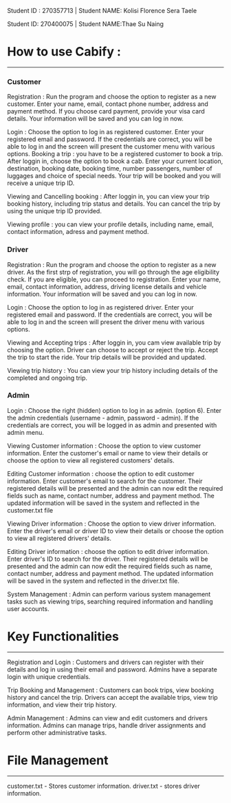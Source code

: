 Student ID : 270357713 | Student NAME: Kolisi Florence Sera Taele

Student ID: 270400075 | Student NAME:Thae Su Naing

# How to use Cabify :
-------------------
### Customer 

Registration : Run the program and choose the option to register as a new customer. Enter your name, email, contact phone number, address and payment method. If you choose card payment, provide your visa card details. Your information will be saved and you can log in now.

Login : Choose the option to log in as registered customer. Enter your registered email and password. If the credentials are correct, you will be able to log in and the screen will present the customer menu with various options.
Booking a trip : you have to be a registered customer to book a trip. After loggin in, choose the option to book a cab. Enter your current location, destination, booking date, booking time, number passengers, number of luggages and choice of special needs. Your trip will be booked and you will receive a unique trip ID.

Viewing and Cancelling booking : After loggin in, you can view your trip booking history, including trip status and details. You can cancel the trip by using the unique trip ID provided.

Viewing profile : you can view your profile details, including name, email, contact information, adress and payment method.


### Driver 

Registration : Run the program and choose the option to register as a new driver. As the first strp of registration, you will go through the age eligibility check. If you are eligible, you can proceed to registration. Enter your name, email, contact information, address, driving license details and vehicle information. Your information will be saved and you can log in now. 

Login : Choose the option to log in as registered driver. Enter your registered email and password. If the credentials are correct, you will be able to log in and the screen will present the driver menu with various options.

Viewing and Accepting trips : After loggin in, you cam view available trip by choosing the option. Driver can choose to accept or reject the trip. Accept the trip to start the ride. Your trip details will be provided and updated.

Viewing trip history : You can view your trip history including details of the completed and ongoing trip.


### Admin

Login : Choose the right (hidden) option to log in as admin. (option 6). Enter the admin credentials (username - admin, password - admin). If the credentials are correct, you will be logged in as admin and presented with admin menu.

Viewing Customer information : Choose the option to view customer information. Enter the customer's email or name to view their details or choose the option to view all registered customers' details.

Editing Customer information : choose the option to edit customer information. Enter customer's email to search for the customer. Their registered details will be presented and the admin can now edit the required fields such as name, contact number, address and payment method. The updated information will be saved in the system and reflected in the customer.txt file

Viewing Driver information : Choose the option to view driver information. Enter the driver's email or driver ID to view their details or choose the option to view all registered drivers' details.

Editing Driver information : choose the option to edit driver information. Enter driver's ID to search for the driver. Their registered details will be presented and the admin can now edit the required fields such as name, contact number, address and payment method. The updated information will be saved in the system and reflected in the driver.txt file.

System Management : Admin can perform various system management tasks such as viewing trips, searching required information and handling user accounts.


# Key Functionalities
-------------------
Registration and Login : Customers and drivers can register with their details and log in using their email and password. Admins have a separate login with unique credentials.

Trip Booking and Management : Customers can book trips, view booking history and cancel the trip. Drivers can accept the available trips, view trip information, and view their trip history.

Admin Management : Admins can view and edit customers and drivers information. Admins can manage trips, handle driver assignments and perform other administrative tasks.


# File Management
---------------
customer.txt - Stores customer information.
driver.txt - stores driver information.

